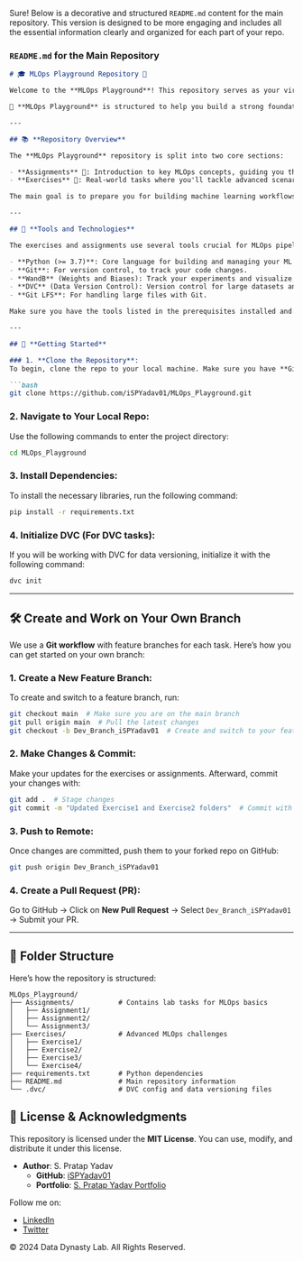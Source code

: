 Sure! Below is a decorative and structured `README.md` content for the main repository. This version is designed to be more engaging and includes all the essential information clearly and organized for each part of your repo.

### `README.md` for the **Main Repository**

```markdown
# 🎓 MLOps Playground Repository 🚀

Welcome to the **MLOps Playground**! This repository serves as your virtual **lab** for diving deep into **Machine Learning Operations (MLOps)**. Whether you are just starting or looking to enhance your skills, this repo offers a comprehensive set of **hands-on exercises**, **real-world challenges**, and powerful tools to get you familiar with ML in production environments.

🌟 **MLOps Playground** is structured to help you build a strong foundation in MLOps principles, leveraging cutting-edge tools to automate and streamline every step of the machine learning pipeline.

---

## 📚 **Repository Overview**

The **MLOps Playground** repository is split into two core sections:

- **Assignments** 📝: Introduction to key MLOps concepts, guiding you through foundational tasks.
- **Exercises** 🔧: Real-world tasks where you'll tackle advanced scenarios like **version control**, **experiment tracking**, and **model deployment**.

The main goal is to prepare you for building machine learning workflows and systems in production through **continuous model retraining** and **deployment**.

---

## 🔧 **Tools and Technologies**

The exercises and assignments use several tools crucial for MLOps pipelines:

- **Python (>= 3.7)**: Core language for building and managing your ML workflows.
- **Git**: For version control, to track your code changes.
- **WandB** (Weights and Biases): Track your experiments and visualize metrics easily.
- **DVC** (Data Version Control): Version control for large datasets and models.
- **Git LFS**: For handling large files with Git.

Make sure you have the tools listed in the prerequisites installed and configured.

---

## 🚀 **Getting Started**

### 1. **Clone the Repository**:
To begin, clone the repo to your local machine. Make sure you have **Git** installed.

```bash
git clone https://github.com/iSPYadav01/MLOps_Playground.git
```

### 2. **Navigate to Your Local Repo**:
Use the following commands to enter the project directory:

```bash
cd MLOps_Playground
```

### 3. **Install Dependencies**:
To install the necessary libraries, run the following command:

```bash
pip install -r requirements.txt
```

### 4. **Initialize DVC** (For DVC tasks):
If you will be working with DVC for data versioning, initialize it with the following command:

```bash
dvc init
```

---

## 🛠️ **Create and Work on Your Own Branch**

We use a **Git workflow** with feature branches for each task. Here’s how you can get started on your own branch:

### 1. **Create a New Feature Branch**:
To create and switch to a feature branch, run:

```bash
git checkout main  # Make sure you are on the main branch
git pull origin main  # Pull the latest changes
git checkout -b Dev_Branch_iSPYadav01  # Create and switch to your feature branch
```

### 2. **Make Changes & Commit**:
Make your updates for the exercises or assignments. Afterward, commit your changes with:

```bash
git add .  # Stage changes
git commit -m "Updated Exercise1 and Exercise2 folders"  # Commit with a message
```

### 3. **Push to Remote**:
Once changes are committed, push them to your forked repo on GitHub:

```bash
git push origin Dev_Branch_iSPYadav01
```

### 4. **Create a Pull Request (PR)**:
Go to GitHub → Click on **New Pull Request** → Select `Dev_Branch_iSPYadav01` → Submit your PR.

---

## 📑 **Folder Structure**

Here’s how the repository is structured:

```
MLOps_Playground/
├── Assignments/           # Contains lab tasks for MLOps basics
│   ├── Assignment1/
│   ├── Assignment2/
│   └── Assignment3/
├── Exercises/             # Advanced MLOps challenges
│   ├── Exercise1/
│   ├── Exercise2/
│   ├── Exercise3/
│   └── Exercise4/
├── requirements.txt       # Python dependencies
├── README.md              # Main repository information
└── .dvc/                  # DVC config and data versioning files
```

## 📜 **License & Acknowledgments**

This repository is licensed under the **MIT License**. You can use, modify, and distribute it under this license.

- **Author**: S. Pratap Yadav
  - **GitHub**: [iSPYadav01](https://github.com/iSPYadav01)
  - **Portfolio**: [S. Pratap Yadav Portfolio](https://ispyadav01.github.io/Portfolio/)

Follow me on:
- [LinkedIn](https://www.linkedin.com/in/iSPYadav01)
- [Twitter](https://twitter.com/iSPYadav01)

© 2024 Data Dynasty Lab. All Rights Reserved.
```